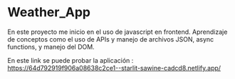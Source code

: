 # Weather_App
En este proyecto me inicio en el uso de javascript en frontend. Aprendizaje de conceptos como el uso de APIs y manejo de archivos JSON, async functions, y manejo del DOM.

En este link se puede probar la aplicación : https://64d792919f906a08638c2ce1--starlit-sawine-cadcd8.netlify.app/
